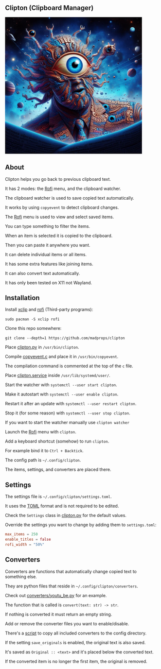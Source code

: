 ## Clipton (Clipboard Manager)

<img src="clipton.jpg" width="450">

## About

Clipton helps you go back to previous clipboard text.

It has 2 modes: the [Rofi](https://github.com/davatorium/rofi) menu, and the clipboard watcher.

The clipboard watcher is used to save copied text automatically.

It works by using `copyevent` to detect clipboard changes.

The [Rofi](https://github.com/davatorium/rofi) menu is used to view and select saved items.

You can type something to filter the items.

When an item is selected it is copied to the clipboard.

Then you can paste it anywhere you want.

It can delete individual items or all items.

It has some extra features like joining items.

It can also convert text automatically.

It has only been tested on X11 not Wayland.

## Installation

Install [xclip](https://archlinux.org/packages/extra/x86_64/xclip/)
and [rofi](https://archlinux.org/packages/extra/x86_64/rofi/) (Third-party programs):

`sudo pacman -S xclip rofi`

Clone this repo somewhere:

`git clone --depth=1 https://github.com/madprops/clipton`

Place [clipton.py](clipton.py) in `/usr/bin/clipton`.

Compile [copyevent.c](copyevent.c) and place it in `/usr/bin/copyevent`.

The compilation command is commented at the top of the `c` file.

Place [clipton.service](clipton.service) inside `/usr/lib/systemd/user/`.

Start the watcher with `systemctl --user start clipton`.

Make it autostart with `systemctl --user enable clipton`.

Restart it after an update with `systemctl --user restart clipton`.

Stop it (for some reason) with `systemctl --user stop clipton`.

If you want to start the watcher manually use `clipton watcher`

Launch the [Rofi](https://github.com/davatorium/rofi) menu with `clipton`.

Add a keyboard shortcut (somehow) to run `clipton`.

For example bind it to `Ctrl + Backtick`.

The config path is `~/.config/clipton`.

The items, settings, and converters are placed there.

## Settings

The settings file is `~/.config/clipton/settings.toml`.

It uses the [TOML](https://github.com/toml-lang/toml) format and is not required to be edited.

Check the `Settings` class in [clipton.py](clipton.py) for the default values.

Override the settings you want to change by adding them to `settings.toml`:

```toml
max_items = 250
enable_titles = false
rofi_width = "50%"
```

## Converters

Converters are functions that automatically change copied text to something else.

They are python files that reside in `~/.config/clipton/converters`.

Check out [converters/youtu_be.py](converters/youtu_be.py) for an example.

The function that is called is `convert(text: str) -> str`.

If nothing is converted it must return an empty string.

Add or remove the converter files you want to enable/disable.

There's a [script](copy_converters.sh) to copy all included converters to the config directory.

If the setting `save_originals` is enabled, the original text is also saved.

It's saved as `Original :: <text>` and it's placed below the converted text.

If the converted item is no longer the first item, the original is removed.